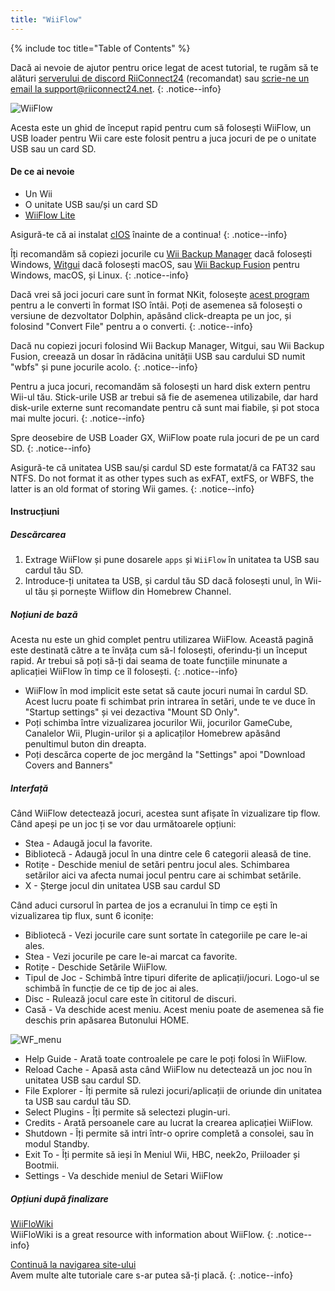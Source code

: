 ```yaml
---
title: "WiiFlow"
---
```


{% include toc title="Table of Contents" %}

Dacă ai nevoie de ajutor pentru orice legat de acest tutorial, te rugăm să te alături [serverului de discord RiiConnect24](https://discord.gg/rc24) (recomandat) sau [scrie-ne un email la support@riiconnect24.net](mailto:support@riiconnect24.net).
{: .notice--info}

![WiiFlow](/images/wiiflowlogo.png)

Acesta este un ghid de început rapid pentru cum să folosești WiiFlow, un USB loader pentru Wii care este folosit pentru a juca jocuri de pe o unitate USB sau un card SD.

#### De ce ai nevoie

* Un Wii
* O unitate USB sau/și un card SD
* [WiiFlow Lite](https://hbb1.oscwii.org/hbb/wiiflow/wiiflow.zip)

Asigură-te că ai instalat [cIOS](/cios) înainte de a continua!
{: .notice--info}

Îți recomandăm să copiezi jocurile cu [Wii Backup Manager](/wiibackupmanager) dacă folosești Windows, [Witgui](https://desairem.com/wordpress/category/witgui-download/) dacă folosești macOS, sau [Wii Backup Fusion](https://github.com/larsenv/Wii-Backup-Fusion) pentru Windows, macOS, și Linux.
{: .notice--info}

Dacă vrei să joci jocuri care sunt în format NKit, folosește [acest program](https://gbatemp.net/download/nkit.36157/) pentru a le converti în format ISO întâi. Poți de asemenea să folosești o versiune de dezvoltator Dolphin, apăsând click-dreapta pe un joc, și folosind "Convert File" pentru a o converti.
{: .notice--info}

Dacă nu copiezi jocuri folosind Wii Backup Manager, Witgui, sau Wii Backup Fusion, creează un dosar în rădăcina unității USB sau cardului SD numit "wbfs" și pune jocurile acolo.
{: .notice--info}

Pentru a juca jocuri, recomandăm să folosești un hard disk extern pentru Wii-ul tău. Stick-urile USB ar trebui să fie de asemenea utilizabile, dar hard disk-urile externe sunt recomandate pentru că sunt mai fiabile, și pot stoca mai multe jocuri.
{: .notice--info}

Spre deosebire de USB Loader GX, WiiFlow poate rula jocuri de pe un card SD.
{: .notice--info}

Asigură-te că unitatea USB sau/și cardul SD este formatat/ă ca FAT32 sau NTFS. Do not format it as other types such as exFAT, extFS, or WBFS, the latter is an old format of storing Wii games.
{: .notice--info}

#### Instrucțiuni

##### Descărcarea

1. Extrage WiiFlow și pune dosarele `apps` și `WiiFlow` în unitatea ta USB sau cardul tău SD.
2. Introduce-ți unitatea ta USB, și cardul tău SD dacă folosești unul, în Wii-ul tău și pornește Wiiflow din Homebrew Channel.

##### Noțiuni de bază

Acesta nu este un ghid complet pentru utilizarea WiiFlow. Această pagină este destinată către a te învăța cum să-l folosești, oferindu-ți un început rapid. Ar trebui să poți să-ți dai seama de toate funcțiile minunate a aplicației WiiFlow în timp ce îl folosești.
{: .notice--info}

* WiiFlow în mod implicit este setat să caute jocuri numai în cardul SD. Acest lucru poate fi schimbat prin intrarea în setări, unde te ve duce în "Startup settings" și vei dezactiva "Mount SD Only".
* Poți schimba între vizualizarea jocurilor Wii, jocurilor GameCube, Canalelor Wii, Plugin-urilor și a aplicaților Homebrew apăsând penultimul buton din dreapta.
* Poți descărca coperte de joc mergând la "Settings" apoi "Download Covers and Banners"

##### Interfață

Când WiiFlow detectează jocuri, acestea sunt afișate în vizualizare tip flow. Când apeși pe un joc ți se vor dau următoarele opțiuni:

* Stea - Adaugă jocul la favorite.
* Bibliotecă - Adaugă jocul în una dintre cele 6 categorii aleasă de tine.
* Rotițe - Deschide meniul de setări pentru jocul ales. Schimbarea setărilor aici va afecta numai jocul pentru care ai schimbat setările.
* X - Șterge jocul din unitatea USB sau cardul SD

Când aduci cursorul în partea de jos a ecranului în timp ce ești în vizualizarea tip flux, sunt 6 iconițe:

* Bibliotecă - Vezi jocurile care sunt sortate în categoriile pe care le-ai ales.
* Stea - Vezi jocurile pe care le-ai marcat ca favorite.
* Rotițe - Deschide Setările WiiFlow.
* Tipul de Joc - Schimbă între tipuri diferite de aplicații/jocuri. Logo-ul se schimbă în funcție de ce tip de joc ai ales.
* Disc - Rulează jocul care este în cititorul de discuri.
* Casă - Va deschide acest meniu. Acest meniu poate de asemenea să fie deschis prin apăsarea Butonului HOME.

![WF_menu](images/WFmenu.png)

* Help Guide - Arată toate controalele pe care le poți folosi în WiiFlow.
* Reload Cache - Apasă asta când WiiFlow nu detectează un joc nou în unitatea USB sau cardul SD.
* File Explorer - Îți permite să rulezi jocuri/aplicații de oriunde din unitatea ta USB sau cardul tău SD.
* Select Plugins - Îți permite să selectezi plugin-uri.
* Credits - Arată persoanele care au lucrat la crearea aplicației WiiFlow.
* Shutdown - Îți permite să intri într-o oprire completă a consolei, sau în modul Standby.
* Exit To - Îți permite să ieși în Meniul Wii, HBC, neek2o, Priiloader și Bootmii.
* Settings - Va deschide meniul de Setari WiiFlow

##### Opțiuni după finalizare

[WiiFloWiki](https://sites.google.com/site/WiiFlowiki4/)<br> WiiFloWiki is a great resource with information about WiiFlow.
{: .notice--info}

[Continuă la navigarea site-ului](site-navigation)<br> Avem multe alte tutoriale care s-ar putea să-ți placă.
{: .notice--info}
